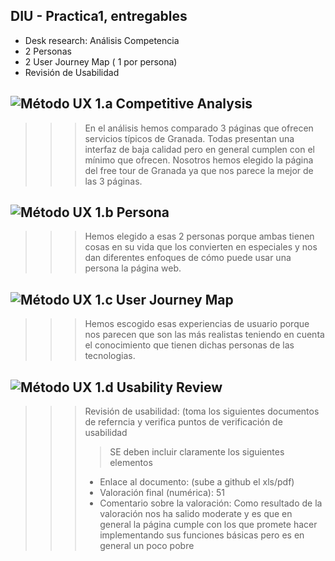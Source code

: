 ## DIU - Practica1, entregables




- Desk research: Análisis Competencia 
- 2 Personas 
- 2 User Journey Map  ( 1 por persona)
- Revisión de Usabilidad 

![Método UX](img/Competitive.png) 1.a Competitive Analysis
-----

>>> En el análisis hemos comparado 3 páginas que ofrecen servicios típicos de Granada. Todas presentan una interfaz de baja calidad pero en general cumplen con el mínimo que ofrecen. Nosotros hemos elegido la página del free tour de Granada ya que nos parece la mejor de las 3 páginas.

![Método UX](img/Persona.png) 1.b Persona
-----

>>> Hemos elegido a esas 2 personas porque ambas tienen cosas en su vida que los convierten en especiales y nos dan diferentes enfoques de cómo puede usar una persona la página web.

![Método UX](img/JourneyMap.png) 1.c User Journey Map
----

>>>Hemos escogido esas experiencias de usuario porque nos parecen que son las más realistas teniendo en cuenta el conocimiento que tienen dichas personas de las tecnologias. 

![Método UX](img/usabilityReview.png) 1.d Usability Review
----
>>>  Revisión de usabilidad: (toma los siguientes documentos de referncia y verifica puntos de verificación de  usabilidad
>>>> SE deben incluir claramente los siguientes elementos
>>> - Enlace al documento:  (sube a github el xls/pdf) 
>>> - Valoración final (numérica): 51 
>>> - Comentario sobre la valoración: Como resultado de la valoración nos ha salido moderate y es que en general la página cumple con los que promete hacer implementando sus funciones básicas pero es en general un poco pobre 
